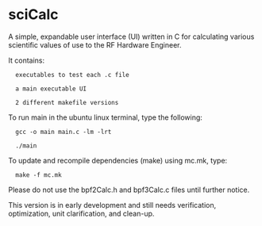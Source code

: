 # sciCalc
A simple, expandable user interface (UI) written in C for calculating various scientific values of use to the RF Hardware Engineer.

It contains: 

      executables to test each .c file 

      a main executable UI 

      2 different makefile versions

To run main in the ubuntu linux terminal, type the following:

      gcc -o main main.c -lm -lrt

      ./main

To update and recompile dependencies (make) using mc.mk, type:

      make -f mc.mk

Please do not use the bpf2Calc.h and bpf3Calc.c files until further notice.

This version is in early development and still needs verification, optimization, unit clarification, and clean-up.

